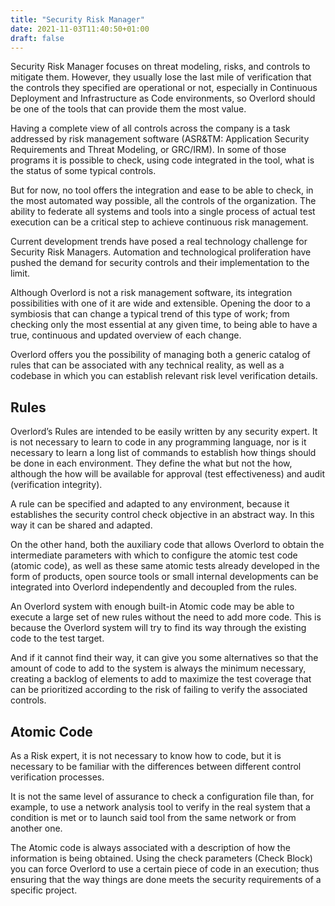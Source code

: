 ```yaml
---
title: "Security Risk Manager"
date: 2021-11-03T11:40:50+01:00
draft: false
---
```


Security Risk Manager focuses on threat modeling, risks, and controls to
mitigate them. However, they usually lose the last mile of verification that
the controls they specified are operational or not, especially in Continuous
Deployment and Infrastructure as Code environments, so Overlord should be one
of the tools that can provide them the most value.

Having a complete view of all controls across the company is a task addressed
by risk management software (ASR&TM: Application Security Requirements and
Threat Modeling, or GRC/IRM). In some of those programs it is possible to
check, using code integrated in the tool, what is the status of some typical
controls.

But for now, no tool offers the integration and ease to be able to check, in
the most automated way possible, all the controls of the organization. The
ability to federate all systems and tools into a single process of actual test
execution can be a critical step to achieve continuous risk management.

Current development trends have posed a real technology challenge for Security
Risk Managers. Automation and technological proliferation have pushed the
demand for security controls and their implementation to the limit.

Although Overlord is not a risk management software, its integration
possibilities with one of it are wide and extensible. Opening the door to a
symbiosis that can change a typical trend of this type of work; from checking
only the most essential at any given time, to being able to have a true,
continuous and updated overview of each change.

Overlord offers you the possibility of managing both a generic catalog of rules
that can be associated with any technical reality, as well as a codebase in
which you can establish relevant risk level verification details.

## Rules

Overlord’s Rules are intended to be easily written by any security expert. It
is not necessary to learn to code in any programming language, nor is it
necessary to learn a long list of commands to establish how things should be
done in each environment. They define the what but not the how, although the
how will be available for approval (test effectiveness) and audit (verification
integrity).

A rule can be specified and adapted to any environment, because it establishes
the security control check objective in an abstract way. In this way it can be
shared and adapted.

On the other hand, both the auxiliary code that allows Overlord to obtain the
intermediate parameters with which to configure the atomic test code (atomic
code), as well as these same atomic tests already developed in the form of
products, open source tools or small internal developments can be integrated
into Overlord independently and decoupled from the rules.

An Overlord system with enough built-in Atomic code may be able to execute a
large set of new rules without the need to add more code. This is because the
Overlord system will try to find its way through the existing code to the test
target.

And if it cannot find their way, it can give you some alternatives so that the
amount of code to add to the system is always the minimum necessary, creating a
backlog of elements to add to maximize the test coverage that can be
prioritized according to the risk of failing to verify the associated controls.

## Atomic Code

As a Risk expert, it is not necessary to know how to code, but it is necessary
to be familiar with the differences between different control verification
processes.

It is not the same level of assurance to check a configuration file than, for
example, to use a network analysis tool to verify in the real system that a
condition is met or to launch said tool from the same network or from another
one.

The Atomic code is always associated with a description of how the information
is being obtained. Using the check parameters (Check Block) you can force
Overlord to use a certain piece of code in an execution; thus ensuring that the
way things are done meets the security requirements of a specific project.
